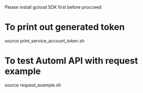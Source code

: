 Please install gcloud SDK first before procceed

# To print out generated token
source print_service_account_token.sh

# To test Automl API with request example
source request_example.sh

